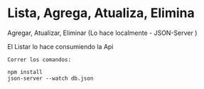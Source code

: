 # Lista, Agrega, Atualiza, Elimina

Agregar, Atualizar, Eliminar (Lo hace localmente - JSON-Server )

El Listar lo hace consumiendo la Api


````      ¨¨
Correr los comandos:

npm install
json-server --watch db.json
